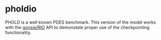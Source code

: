 pholdio
========

PHOLD is a well known PDES benchmark.
This version of the model works with the [gonsie/RIO](http://github.com/gonsie/RIO) API to demonstate proper use of the checkpointing functionality.
